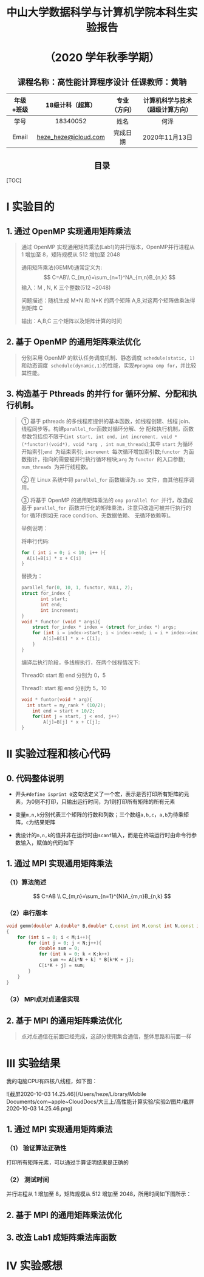 <h1 align=center>中山大学数据科学与计算机学院本科生实验报告</h1>

<h1 align=center>（2020 学年秋季学期）</h1>

   <h2 align=center>课程名称：高性能计算程序设计               任课教师：黄聃</h2>

| 年级+班级 |   18级计科（超算）   | 专业（方向） | 计算机科学与技术（超级计算方向） |
| :-------: | :------------------: | :----------: | :------------------------------: |
|   学号    |       18340052       |     姓名     |               何泽               |
|   Email   | heze_heze@icloud.com |   完成日期   |          2020年11月13日          |

 <h2 align=center>目录</h2>

[TOC]

# Ⅰ  实验目的

## 1. 通过 OpenMP 实现通用矩阵乘法

> 通过 OpenMP 实现通用矩阵乘法(Lab1)的并行版本，OpenMP并行进程从 1 增加至 8，矩阵规模从 512 增加至 2048
>
> 通用矩阵乘法(GEMM)通常定义为:
> $$
> C=AB\\
> C_{m,n}=\sum_{n=1}^NA_{m,n}B_{n,k}
> $$
> 输入：M , N, K 三个整数(512 ~2048)
>
> 问题描述：随机生成 M\*N 和 N*K 的两个矩阵 A,B,对这两个矩阵做乘法得到矩阵 C
>
> 输出：A,B,C 三个矩阵以及矩阵计算的时间

## 2. 基于 OpenMP 的通用矩阵乘法优化

> 分别采用 OpenMP 的默认任务调度机制、静态调度 `schedule(static, 1)` 和动态调度` schedule(dynamic,1)`的性能，实现`#pragma omp for`，并比较其性能。

## 3. 构造基于 Pthreads 的并行 for 循环分解、分配和执行机制。

> ① 基于 pthreads 的多线程库提供的基本函数，如线程创建、线程 join、线程同步等。构建` parallel_for `函数对循环分解、分 配和执行机制，函数参数包括但不限于(`int start, int end, int increment, void *(*functor)(void*), void *arg , int num_threads`);其中 `start` 为循环开始索引;`end `为结束索引; `increment `每次循环增加索引数;`functor `为函数指针，指向的需要被并行执行循环程块;`arg` 为 `functor `的入口参数; `num_threads `为并行线程数。
>
> ② 在 Linux 系统中将 `parallel_for` 函数编译为`.so `文件，由其他程序调用。
>
> ③ 将基于 OpenMP 的通用矩阵乘法的 `omp parallel for `并行，改造成基于 `parallel_for `函数并行化的矩阵乘法，注意只改造可被并行执行的 for 循环(例如无 race condition、无数据依赖、 无循环依赖等)。
>
> 举例说明：
>
> 将串行代码:
>
> ```c
> for ( int i = 0; i < 10; i++ ){
> 	A[i]=B[i] * x + C[i] 
> }
> ```
>
> 替换为：
>
> ```c
> parallel_for(0, 10, 1, functor, NULL, 2); 
> struct for_index {
>        int start;
>        int end;
>        int increment;
> }
> void * functor (void * args){
>     struct for_index * index = (struct for_index *) args;
>     for (int i = index->start; i < index->end; i = i + index->increment){
>         A[i]=B[i] * x + C[i]; 
>     }
> }
> ```
>
> 编译后执行阶段，多线程执行，在两个线程情况下:
>
> Thread0: start 和 end 分别为 0，5 
>
> Thread1: start 和 end 分别为 5，10
>
> ```c
> void * funtor(void * arg){
> 	int start = my_rank * (10/2);
>     int end = start + 10/2; 
>     for(int j = start, j < end, j++) 
>         A[j]=B[j] * x + C[j];
> }
> ```

# Ⅱ   实验过程和核心代码

## 0. 代码整体说明

- 开头`#define isprint 0`这句话定义了一个宏，表示是否打印所有矩阵的元素，为0则不打印，只输出运行时间，为1则打印所有矩阵的所有元素

- 变量`m,n,k`分别代表三个矩阵的行数和列数；三个数组`a,b,c`，`a,b`为待乘矩阵，`c`为结果矩阵

- 我设计的`m,n,k`的值并非在运行时由`scanf`输入，而是在终端运行时由命令行参数输入，赋值的代码如下


## 1. 通过 MPI 实现通用矩阵乘法

### （1）算法简述

$$
C=AB \\
C_{m,n}=\sum_{n=1}^{N}A_{m,n}B_{n,k}
$$

### （2）串行版本

```c++
void gemm(double* A,double* B,double* C,const int M,const int N,const int K)
{
	for (int i = 0; i < M;i++){
		for (int j = 0; j < N;j++){
			double sum = 0;
			for (int k = 0; k < K;k++)
				sum += A[i*N + k] * B[k*K + j];
			C[i*K + j] = sum;
		}
	}
}
```

### （3） MPI点对点通信实现



## 2. 基于 MPI 的通用矩阵乘法优化

> 点对点通信在前面已经完成，这部分使用集合通信，整体思路和前面一样



# Ⅲ  实验结果

我的电脑CPU有四核八线程，如下图：

![截屏2020-10-03 14.25.46](/Users/heze/Library/Mobile Documents/com~apple~CloudDocs/大三上/高性能计算实验/实验2/图片/截屏2020-10-03 14.25.46.png)

## 1. 通过 MPI 实现通用矩阵乘法

### （1） 验证算法正确性

打印所有矩阵元素，可以通过手算证明结果是正确的



### （2） 测试时间

并行进程从 1 增加至 8，矩阵规模从 512 增加至 2048，所用时间如下图所示：


## 2. 基于 MPI 的通用矩阵乘法优化


## 3. 改造 Lab1 成矩阵乘法库函数



# Ⅳ  实验感想



